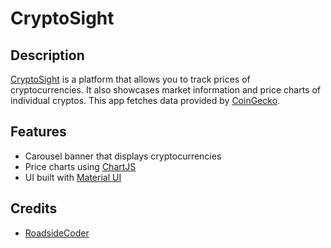 # CryptoSight

## Description
[CryptoSight](https://cryptosight.netlify.app/) is a platform that allows you to track prices of cryptocurrencies. It also showcases market information and price charts of individual cryptos. This app fetches data provided by [CoinGecko](https://www.coingecko.com/en/api/documentation).

## Features
- Carousel banner that displays cryptocurrencies
- Price charts using [ChartJS](https://react-chartjs-2.js.org/)
- UI built with [Material UI](https://mui.com/)

## Credits
- [RoadsideCoder](https://github.com/piyush-eon/react-crypto-tracker)